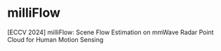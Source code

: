 # milliFlow
[ECCV 2024] milliFlow: Scene Flow Estimation on mmWave Radar Point Cloud for Human Motion Sensing
